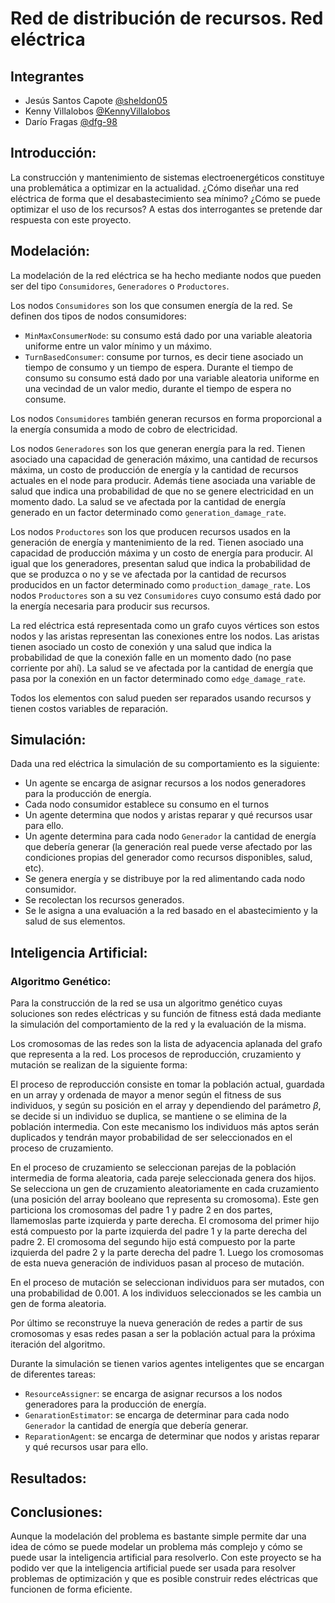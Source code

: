 # Red de distribución de recursos. Red eléctrica


## Integrantes

- Jesús Santos Capote [@sheldon05](https://github.com/sheldon05)
- Kenny Villalobos [@KennyVillalobos](https://github.com/KennyVillalobos)
- Darío Fragas [@dfg-98](https://github.com/dfg-98)


## Introducción:

La construcción y mantenimiento de sistemas electroenergéticos constituye una problemática a optimizar en la actualidad.
¿Cómo diseñar una red eléctrica de forma que el desabastecimiento sea mínimo? ¿Cómo se puede optimizar el uso de los recursos? 
A estas dos interrogantes se pretende dar respuesta con este proyecto.

## Modelación:

La modelación de la red eléctrica se ha hecho mediante nodos que pueden ser del tipo `Consumidores`, `Generadores` o `Productores`.

Los nodos `Consumidores` son los que consumen energía de la red. Se definen dos tipos de nodos consumidores:

- `MinMaxConsumerNode`: su consumo está dado por una variable aleatoria uniforme entre un valor mínimo y un máximo.
- `TurnBasedConsumer`: consume por turnos, es decir tiene asociado un tiempo de consumo y un tiempo de espera. Durante el tiempo de consumo su consumo está dado por una variable aleatoria uniforme en una vecindad de un valor medio, durante el tiempo de espera no consume.

Los nodos `Consumidores` también generan recursos en forma proporcional a la energía consumida a modo de cobro de electricidad.

Los nodos `Generadores` son los que generan energía para la red. Tienen asociado una capacidad de generación máximo, una cantidad de recursos máxima, un costo de producción de energía y la cantidad de recursos actuales en el node para producir. Además tiene asociada una variable de salud que indica
una probabilidad de que no se genere electricidad en un momento dado. La salud se ve afectada por la cantidad de energía generado en un factor determinado como `generation_damage_rate`.

Los nodos `Productores` son los que producen recursos usados en la generación de energía y mantenimiento de la red. Tienen asociado una capacidad de producción máxima y un costo de energía para producir. Al igual que los generadores, presentan salud que indica la probabilidad de que se produzca o no y se ve afectada por la cantidad de recursos producidos en un factor determinado como `production_damage_rate`.
Los nodos `Productores` son a su vez `Consumidores` cuyo consumo está dado por la energía necesaria para producir sus recursos.

La red eléctrica está representada como un grafo cuyos vértices son estos nodos y las aristas representan las conexiones entre los nodos. Las aristas tienen asociado un costo de conexión y una salud que indica la probabilidad de que la conexión falle en un momento dado (no pase corriente por ahí). La salud se ve afectada por la cantidad de energía que pasa por la conexión en un factor determinado como `edge_damage_rate`.

Todos los elementos con salud pueden ser reparados usando recursos y tienen costos variables de reparación.

## Simulación:

Dada una red eléctrica la simulación de su comportamiento es la siguiente:

- Un agente se encarga de asignar recursos a los nodos generadores para la producción de energía.
- Cada nodo consumidor establece su consumo en el turnos
- Un agente determina que nodos y aristas reparar y qué recursos usar para ello.
- Un agente determina para cada nodo `Generador` la cantidad de energía que debería generar (la generación real puede verse afectado por las condiciones propias del generador como recursos disponibles, salud, etc).
- Se genera energía y se distribuye por la red alimentando cada nodo consumidor.
- Se recolectan los recursos generados.
- Se le asigna a una evaluación a la red basado en el abastecimiento y la salud de sus elementos.


## Inteligencia Artificial:

### Algoritmo Genético:

Para la construcción de la red se usa un algoritmo genético cuyas soluciones son redes eléctricas y su función de fitness está dada mediante 
la simulación del comportamiento de la red y la evaluación de la misma.

Los cromosomas de las redes son la lista de adyacencia aplanada del grafo que representa a la red. Los procesos de 
reproducción, cruzamiento y mutación se realizan de la siguiente forma:

El proceso de reproducción consiste en tomar la población actual, guardada en un array y ordenada de mayor a menor según el fitness de sus individuos, y según su posición en el array y dependiendo del parámetro $\beta$, se decide si un individuo se duplica, se mantiene o se elimina de la población intermedia. Con este mecanismo los individuos más aptos serán duplicados y tendrán mayor probabilidad de ser seleccionados en el proceso de cruzamiento.

En el proceso de cruzamiento se seleccionan parejas de la población intermedia de forma aleatoria, cada pareje seleccionada genera dos hijos. Se selecciona un gen de cruzamiento aleatoriamente en cada cruzamiento (una posición del array booleano que representa su cromosoma). Este gen particiona los cromosomas del padre 1 y padre 2 en dos partes, llamemoslas parte izquierda y parte derecha. El cromosoma del primer hijo está compuesto por la parte izquierda del padre 1 y la parte derecha del padre 2. El cromosoma del segundo hijo está compuesto por la parte izquierda del padre 2 y la parte derecha del padre 1. Luego los cromosomas de esta nueva generación de individuos pasan al proceso de mutación.

En el proceso de mutación se seleccionan individuos para ser mutados, con una probabilidad de 0.001. A los individuos seleccionados se les cambia un gen de forma aleatoria.

Por último se reconstruye la nueva generación de redes a partir de sus cromosomas y esas redes pasan a ser la población actual para la próxima iteración del algoritmo.

Durante la simulación se tienen varios agentes inteligentes que se encargan de diferentes tareas:

- `ResourceAssigner`: se encarga de asignar recursos a los nodos generadores para la producción de energía.
- `GenarationEstimator`: se encarga de determinar para cada nodo `Generador` la cantidad de energía que debería generar.
- `ReparationAgent`: se encarga de determinar que nodos y aristas reparar y qué recursos usar para ello.

## Resultados:

## Conclusiones:

Aunque la modelación del problema es bastante simple permite dar una idea de cómo se puede modelar un problema más complejo y cómo se puede usar la inteligencia artificial para resolverlo.
Con este proyecto se ha podido ver que la inteligencia artificial puede ser usada para resolver problemas de optimización y que es posible construir redes eléctricas que funcionen de forma eficiente.
